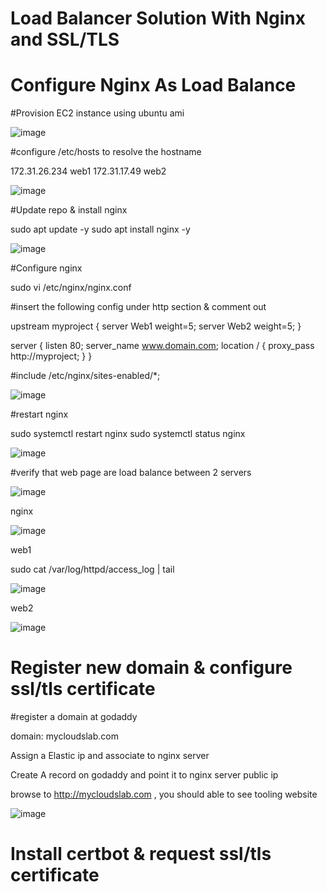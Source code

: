 # Load Balancer Solution With Nginx and SSL/TLS

# Configure Nginx As Load Balance

#Provision EC2 instance using ubuntu ami

![image](https://user-images.githubusercontent.com/49937302/119352481-50d29a00-bcd4-11eb-961d-da31a5a31a6a.png)

#configure /etc/hosts to resolve the hostname

172.31.26.234   web1
172.31.17.49    web2

![image](https://user-images.githubusercontent.com/49937302/119353195-2b925b80-bcd5-11eb-8615-7851dba43bd2.png)

#Update repo & install nginx

sudo apt update -y
sudo apt install nginx -y

![image](https://user-images.githubusercontent.com/49937302/119353745-dc005f80-bcd5-11eb-87a5-6658d0b47caa.png)

#Configure nginx

sudo vi /etc/nginx/nginx.conf

#insert the following config under http section & comment out

 upstream myproject {
    server Web1 weight=5;
    server Web2 weight=5;
  }

server {
    listen 80;
    server_name www.domain.com;
    location / {
      proxy_pass http://myproject;
    }
  }

#include /etc/nginx/sites-enabled/*;

![image](https://user-images.githubusercontent.com/49937302/119354848-1f0f0280-bcd7-11eb-9f31-f00c042a9ecc.png)

#restart nginx

sudo systemctl restart nginx
sudo systemctl status nginx

![image](https://user-images.githubusercontent.com/49937302/119356453-043d8d80-bcd9-11eb-9846-5b42bab910f9.png)

#verify that web page are load balance between 2 servers

![image](https://user-images.githubusercontent.com/49937302/119357885-9f833280-bcda-11eb-9300-294a8b981b18.png)

nginx

![image](https://user-images.githubusercontent.com/49937302/119357930-aad65e00-bcda-11eb-99e1-408dde59e9ce.png)

web1

sudo cat /var/log/httpd/access_log | tail

![image](https://user-images.githubusercontent.com/49937302/119358040-cccfe080-bcda-11eb-829a-091d4f698561.png)

web2

![image](https://user-images.githubusercontent.com/49937302/119358082-d78a7580-bcda-11eb-9fc4-389ef5277bb7.png)

# Register new domain & configure ssl/tls certificate

#register a domain at godaddy 

domain: mycloudslab.com

Assign a Elastic ip and associate to nginx server

Create A record on godaddy and point it to nginx server public ip

browse to http://mycloudslab.com , you should able to see tooling website

![image](https://user-images.githubusercontent.com/49937302/119362144-fbe85100-bcde-11eb-9452-06c93d0f39a8.png)

# Install certbot & request ssl/tls certificate



